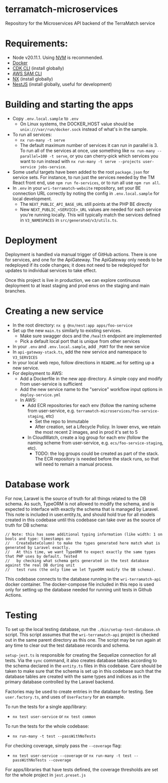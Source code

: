 # terramatch-microservices
Repository for the Microservices API backend of the TerraMatch service

# Requirements:
 * Node v20.11.1. Using [NVM](https://github.com/nvm-sh/nvm?tab=readme-ov-file) is recommended.
 * [Docker](https://www.docker.com/)
 * [CDK CLI](https://docs.aws.amazon.com/cdk/v2/guide/getting_started.html) (install globally)
 * [AWS SAM CLI](https://docs.aws.amazon.com/serverless-application-model/latest/developerguide/install-sam-cli.html)
 * [NX](https://nx.dev/getting-started/installation#installing-nx-globally) (install globally)
 * [NestJS](https://docs.nestjs.com/) (install globally, useful for development)

# Building and starting the apps
 * Copy `.env.local.sample` to `.env`
   * On Linux systems, the DOCKER_HOST value should be `unix:///var/run/docker.sock` instead of what's in the sample.
 * To run all services:
   * `nx run-many -t serve`
   * The default maximum number of services it can run in parallel is 3. To run all of the services at once, use something like
     `nx run-many --parallel=100 -t serve`, or you can cherry-pick which services you want to run instead with
     `nx run-many -t serve --projects user-service jobs-service`.
 * Some useful targets have been added to the root `package.json` for service sets. For instance, to run just the services needed
   by the TM React front end, use `npm run fe-services`, or to run all use `npm run all`.
 * In `.env` in your `wri-terramatch-website` repository, set your BE connection URL correctly by noting the config
   in `.env.local.sample` for local development.
   * The `NEXT_PUBLIC_API_BASE_URL` still points at the PHP BE directly
   * New `NEXT_PUBLIC_<SERVICE>_URL` values are needed for each service you're running locally. This will typically match
     the services defined in `V3_NAMESPACES` in `src/generated/v3/utils.ts`.

# Deployment
Deployment is handled via manual trigger of GitHub actions. There is one for services, and one for the ApiGateway. The 
ApiGateway only needs to be redeployed if its code changes; it does not need to be redeployed for updates to individual services
to take effect.

Once this project is live in production, we can explore continuous deployment to at least staging and prod envs on the staging
and main branches.

# Creating a new service
 * In the root directory: `nx g @nx/nest:app apps/foo-service`
 * Set up the new `main.ts` similarly to existing services.
   * Make sure swagger docs and the `/health` endpoint are implemented
   * Pick a default local port that is unique from other services
 * In your `.env` and `.env.local.sample`, add `_PORT` for the new service
 * In `api-gateway-stack.ts`, add the new service and namespace to `V3_SERVICES`
 * In your local web repo, follow directions in `README.md` for setting up a new service.
 * For deployment to AWS:
   * Add a Dockerfile in the new app directory. A simple copy and modify from user-service is sufficient
   * Add the new service name to the "service" workflow input options in `deploy-service.yml`
   * In AWS:
     * Add ECR repositories for each env (follow the naming scheme from user-service, e.g. `terramatch-microservices/foo-service-staging`, etc)
       * Set the repo to Immutable
       * After creation, set a Lifecycle Policy. In lower envs, we retain the most recent 2 images, and in prod it's set to 5
     * In CloudWatch, create a log group for each env (follow the naming scheme from user-service, e.g. `ecs/foo-service-staging`, etc).
       * TODO: the log groups could be created as part of the stack. The ECR repository is needed before the stack runs, so that will
         need to remain a manual process.

# Database work
For now, Laravel is the source of truth for all things related to the DB schema. As such, TypeORM is not allowed to modify the 
schema, and is expected to interface with exactly the schema that is managed by Laravel. This note is included in user.entity.ts, 
and should hold true for all models created in this codebase until this codebase can take over as the source of truth for DB
schema:
```
// Note: this has some additional typing information (like width: 1 on bools and type: timestamps on
//   CreateDateColumn) to make the types generated here match what is generated by Laravel exactly.
//   At this time, we want TypeORM to expect exactly the same types that PHP uses by default. Tested
//   by checking what schema gets generated in the test database against the real DB during unit
//   test runs (the only time we let TypeORM modify the DB schema).
```

This codebase connects to the database running in the `wri-terramatch-api` docker container. The docker-compose
file included in this repo is used only for setting up the database needed for running unit tests in Github Actions.

# Testing
To set up the local testing database, run the `./bin/setup-test-database.sh` script. This script assumes that the
`wri-terramatch-api` project is checked out in the same parent directory as this one. The script may be run 
again at any time to clear out the test database records and schema.

`setup-jest.ts` is responsible for creating the Sequelize connection for all tests. Via the `sync` command, it also
creates database tables according to the schema declared in the `entity.ts` files in this codebase. Care should be
taken to make sure that the schema is set up in this codebase such that the database tables are created with the same
types and indices as in the primary database controlled by the Laravel backend. 

Factories may be used to create entries in the database for testing. See `user.factory.ts`, and uses of `UserFactory` for 
an example.

To run the tests for a single app/library:
* `nx test user-service` or `nx test common`

To run the tests for the whole codebase:
* `nx run-many -t test --passWithNoTests`

For checking coverage, simply pass the `--coverage` flag:
* `nx test user-service --coverage` or `nx run-many -t test --passWithNoTests --coverage`

For apps/libraries that have tests defined, the coverage thresholds are set for the whole project in `jest.preset.js`
